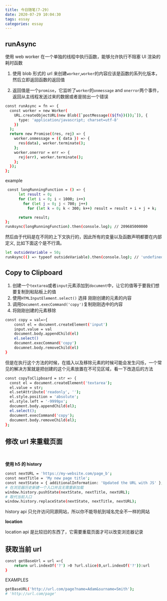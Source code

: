 ```yaml
---
title: 今日随笔(7-29)
date: 2020-07-29 10:04:30
tags: essay
categories: essay
---
```


## runAsync

使用 web worker 在一个单独的线程中执行函数，能够允许执行不阻塞 UI 渲染的耗时函数

1. 使用 blob 形式的 url 来创建`worker`,`worker`的内容应该是函数的系列化版本，然后立即返回函数的返回值

2. 返回值是一个`promise`，它监听了`worker`的`onmessage` and `onerror`两个事件，返回从主线程发送过来的数据或者是抛出一个错误
<!-- more -->
```bash
const runAsync = fn => {
  const worker = new Worker(
    URL.createObjectURL(new Blob([`postMessage((${fn})());`]), {
      type: 'application/javascript; charset=utf-8'
    })
  );
  return new Promise((res, rej) => {
    worker.onmessage = ({ data }) => {
      res(data), worker.terminate();
    };
    worker.onerror = err => {
      rej(err), worker.terminate();
    };
  });
};
```

example

```bash
 const longRunningFunction = () => {
      let result = 0;
      for (let i = 0; i < 1000; i++)
        for (let j = 0; j < 700; j++)
          for (let k = 0; k < 300; k++) result = result + i + j + k;

      return result;
};
runAsync(longRunningFunction).then(console.log); // 209685000000
```

然后由于代码是在不同的上下文执行的，因此所有的变量以及函数声明都要在内部定义,
比如下面这个是不行滴。

```bash
let outsideVariable = 50;
runAsync(() => typeof outsideVariable).then(console.log); // 'undefined'
```

## Copy to Clipboard

1. 创建一个`textarea`或者`input`元素添加到`document`中，让它的值等于要我们想要复制到粘贴板上的值
2. 使用`HTMLInputElement.select()` 选择 刚刚创建的元素的内容
3. 调用`Document.execCommand('copy')`复制刚刚选中的内容
4. 将刚刚创建的元素移除

```bash
const copy = val=>{
    const el = document.createElement('input')
    input.value = val
    document.body.appendChild(el)
    el.select()
    document.execCommand('copy')
    documnet.body.removeChild(el)
}
```

但是在执行这个方法的时候，在插入以及移除元素的时候可能会发生闪烁，一个常见的解决方案就是把创建的这个元素放置在不可见区域，看一下改造后的方法

```bash
const copyToClipboard = str => {
  const el = document.createElement('textarea');
  el.value = str;
  el.setAttribute('readonly', '');
  el.style.position = 'absolute';
  el.style.left = '-9999px';
  document.body.appendChild(el);
  el.select();
  document.execCommand('copy');
  document.body.removeChild(el);
};
```

## 修改 url 来重载页面

</br>

**使用 h5 的 history**

```bash
const nextURL = 'https://my-website.com/page_b';
const nextTitle = 'My new page title';
const nextState = { additionalInformation: 'Updated the URL with JS' };
# 在浏览器历史新建一个入口并且无需重新加载
window.history.pushState(nextState, nextTitle, nextURL);
# 取代当前入口
window.history.replaceState(nextState, nextTitle, nextURL);
```

history api 只允许访问同源网站，所以你不能导航到域名完全不一样的网站

**location**

location api 是比较旧的东西了，它需要重载页面才可以改变浏览器记录

## 获取当前 url

```bash
const getBaseUrl = url =>{
    return url.indexOf('?') >0 ?url.slice(0,url.indexOf('?')):url
}
```

EXAMPLES

```bash
getBaseURL('http://url.com/page?name=Adam&surname=Smith');
# 'http://url.com/page'
```
